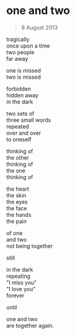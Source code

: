 # one and two

> 8 August 2013

tragically  
once upon a time  
two people  
far away  

one is missed  
two is missed  

forbidden  
hidden away  
in the dark  

two sets of  
three small words  
repeated  
over and over  
to oneself  

thinking of  
the other  
thinking of  
the one  
thinking of  

the heart  
the skin  
the eyes  
the face  
the hands  
the pain  

of one  
and two  
not being together  

still  

in the dark  
repeating  
"I miss you"  
"I love you"  
forever  

until  

one and two  
are together again.  
